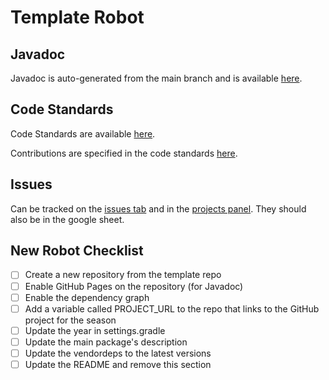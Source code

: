 # Template Robot

## Javadoc

Javadoc is auto-generated from the main branch and is available [here](https://roboblazers7617.github.io/Template-Robot/index.html).

## Code Standards

Code Standards are available [here](https://roboblazers7617.github.io/code-standards/).

Contributions are specified in the code standards [here](https://roboblazers7617.github.io/code-standards/docs/git-workflow.html).

## Issues

Can be tracked on the [issues tab](https://github.com/roboblazers7617/Template-Robot/issues) and in the [projects panel](https://github.com/orgs/roboblazers7617/projects/6). They should also be in the google sheet.

## New Robot Checklist

- [ ] Create a new repository from the template repo
- [ ] Enable GitHub Pages on the repository (for Javadoc)
- [ ] Enable the dependency graph
- [ ] Add a variable called PROJECT_URL to the repo that links to the GitHub project for the season
- [ ] Update the year in settings.gradle
- [ ] Update the main package's description
- [ ] Update the vendordeps to the latest versions
- [ ] Update the README and remove this section
